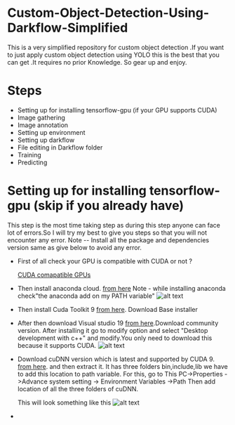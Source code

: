 # Custom-Object-Detection-Using-Darkflow-Simplified
This is a very simplified repository for custom object detection .If you want to just apply custom object detection using YOLO this is the best that you can get .It requires no prior Knowledge. So gear up and enjoy.

# Steps 
  - Setting up for installing tensorflow-gpu (if your GPU supports CUDA)
  - Image gathering 
  - Image annotation
  - Setting up environment
  - Setting up darkflow
  - File editing in Darkflow folder
  - Training
  - Predicting 
# Setting up for installing tensorflow-gpu (skip if you already have)
    
   
   This step is the most time taking step as during this step anyone can face lot of errors.So I will try my best to give you steps so that    you will not encounter any error.
   Note -- Install all the package and dependencies version same as give below to avoid any error.
   
   - First of all check your GPU is compatible with CUDA or not ?
   
     [CUDA comapatible GPUs](https://developer.nvidia.com/cuda-gpus)
   - Then install anaconda cloud.  [from here](https://www.anaconda.com/distribution/) 
     Note - while installing anaconda check"the anaconda add on my PATH variable"
     ![alt text](https://github.com/Boltuzamaki/Custom-Object-Detection-Using-Darkflow-Simplified-/blob/master/images%20support%20file/anaconda.PNG)
   - Then install Cuda Toolkit 9 [from here](https://developer.nvidia.com/cuda-90-download-archive).
     Download Base installer
   - After then download Visual studio 19 [from here](https://visualstudio.microsoft.com/downloads/).Download community version.
    After installing it go to modify option and select "Desktop development with c++" and modify.You only need to download this 
    because it supports CUDA.
    ![alt text](https://github.com/Boltuzamaki/Custom-Object-Detection-Using-Darkflow-Simplified-/blob/master/images%20support%20file/2.PNG)
    
   - Download cuDNN version which is latest and supported by CUDA 9. [from here](https://developer.nvidia.com/rdp/cudnn-archive).
     and then extract it.
     It has three folders bin,include,lib we have to add this location to path variable.
     For this,
     go to This PC->Properties ->Advance system setting -> Environment Variables ->Path 
     Then add location of all the three folders of cuDNN.
     
     This will look something like this
     ![alt text](https://github.com/Boltuzamaki/Custom-Object-Detection-Using-Darkflow-Simplified-/blob/master/images%20support%20file/3a.PNG)
     
     
     
     
    
    
    
    
      
     
   -  
 
     
     
   
   


  
